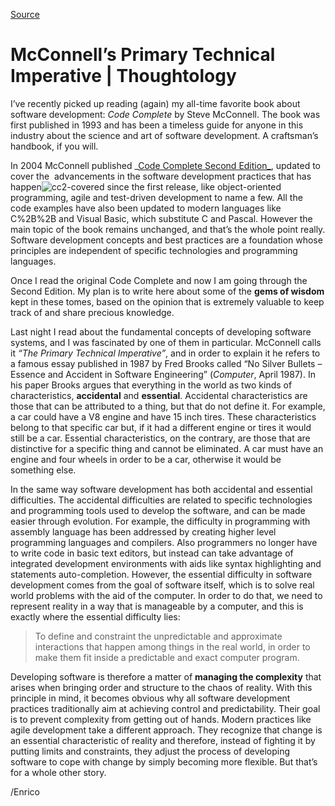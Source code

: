 [Source](http://megakemp.com/2008/10/07/mcconnells-primary-technical-imperative/ "Permalink to McConnell’s Primary Technical Imperative | Thoughtology")

# McConnell’s Primary Technical Imperative | Thoughtology

I’ve recently picked up reading (again) my all-time favorite book about software development: _Code Complete_ by Steve McConnell. The book was first published in 1993 and has been a timeless guide for anyone in this industry about the science and art of software development. A craftsman’s handbook, if you will.

In 2004 McConnell published _[Code Complete Second Edition_][1], updated to cover the  advancements in the software development practices that has happen![cc2-cover][2]ed since the first release, like object-oriented programming, agile and test-driven development to name a few. All the code examples have also been updated to modern languages like C%2B%2B and Visual Basic, which substitute C and Pascal. However the main topic of the book remains unchanged, and that’s the whole point really. Software development concepts and best practices are a foundation whose principles are independent of specific technologies and programming languages.

Once I read the original Code Complete and now I am going through the Second Edition. My plan is to write here about some of the **gems of wisdom** kept in these tomes, based on the opinion that is extremely valuable to keep track of and share precious knowledge.

Last night I read about the fundamental concepts of developing software systems, and I was fascinated by one of them in particular. McConnell calls it _“The Primary Technical Imperative”_, and in order to explain it he refers to a famous essay published in 1987 by Fred Brooks called “No Silver Bullets – Essence and Accident in Software Engineering” (_Computer_, April 1987). In his paper Brooks argues that everything in the world as two kinds of characteristics, **accidental** and **essential**.
Accidental characteristics are those that can be attributed to a thing, but that do not define it. For example, a car could have a V8 engine and have 15 inch tires. These characteristics belong to that specific car but, if it had a different engine or tires it would still be a car. Essential characteristics, on the contrary, are those that are distinctive for a specific thing and cannot be eliminated. A car must have an engine and four wheels in order to be a car, otherwise it would be something else.

In the same way software development has both accidental and essential difficulties. The accidental difficulties are related to specific technologies and programming tools used to develop the software, and can be made easier through evolution. For example, the difficulty in programming with assembly language has been addressed by creating higher level programming languages and compilers. Also programmers no longer have to write code in basic text editors, but instead can take advantage of integrated development environments with aids like syntax highlighting and statements auto-completion.
However, the essential difficulty in software development comes from the goal of software itself, which is to solve real world problems with the aid of the computer.
In order to do that, we need to represent reality in a way that is manageable by a computer, and this is exactly where the essential difficulty lies:

> To define and constraint the unpredictable and approximate interactions that happen among things in the real world, in order to make them fit inside a predictable and exact computer program.

Developing software is therefore a matter of **managing the complexity** that arises when bringing order and structure to the chaos of reality.
With this principle in mind, it becomes obvious why all software development practices traditionally aim at achieving control and predictability. Their goal is to prevent complexity from getting out of hands.
Modern practices like agile development take a different approach. They recognize that change is an essential characteristic of reality and therefore, instead of fighting it by putting limits and constraints, they adjust the process of developing software to cope with change by simply becoming more flexible. But that’s for a whole other story.

/Enrico

   [1]: http://cc2e.com/
   [2]: http://megakemp.files.wordpress.com/2008/10/cc2e-cover-small-thumb.png?w=154&h=187
